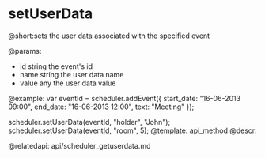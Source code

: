 setUserData
=============
@short:sets the user data associated with the specified event


@params:
- id	string	the event's id
- name	string	the user data name
- value	any	the user data value




@example:
var eventId = scheduler.addEvent({
    start_date: "16-06-2013 09:00",
    end_date:   "16-06-2013 12:00",
    text:   "Meeting"
});

scheduler.setUserData(eventId, "holder", "John");
scheduler.setUserData(eventId, "room", 5);
@template:	api_method
@descr:

@relatedapi:
	api/scheduler_getuserdata.md